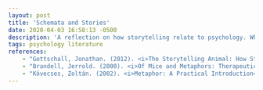 ```yaml
---
layout: post
title: 'Schemata and Stories'
date: 2020-04-03 16:58:13 -0500
description: 'A reflection on how storytelling relate to psychology. What is meant by a "story" in the general sense? How do stories reflect our self-concept, and to a broader extent, our own cognition? How do stories shape us?'
tags: psychology literature
references:
    - "Gottschall, Jonathan. (2012). <i>The Storytelling Animal: How Stories Make Us Human</i>. Boston: Houghton Mifflin Harcourt."
    - "Brandell, Jerrold. (2000). <i>Of Mice and Metaphors: Therapeutic Storytelling with Children</i>. New York: Basic Books."
    - "Kövecses, Zoltán. (2002). <i>Metaphor: A Practical Introduction</i>. Oxford: Oxford University Press."
---
```


